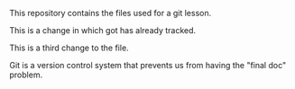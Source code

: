 This repository contains the files used for a git lesson.

This is a change in which got has already tracked.

This is a third change to the file.

Git is a version control system that prevents us from having the "final doc" problem.
